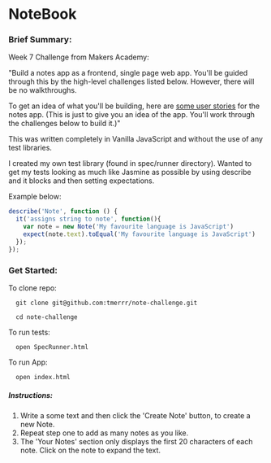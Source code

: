 # NoteBook

### Brief Summary:
Week 7 Challenge from Makers Academy:

"Build a notes app as a frontend, single page web app. You'll be guided through this by the high-level challenges listed below. However, there will be no walkthroughs.

To get an idea of what you'll be building, here are [some user stories](./user-stories.md) for the notes app. (This is just to give you an idea of the app. You'll work through the challenges below to build it.)"

This was written completely in Vanilla JavaScript and without the use of any test libraries.

I created my own test library (found in spec/runner directory). Wanted to get my tests looking as much like Jasmine as possible by using describe and it blocks and then setting expectations.

Example below:

```JavaScript
describe('Note', function () {
  it('assigns string to note', function(){
    var note = new Note('My favourite language is JavaScript')
    expect(note.text).toEqual('My favourite language is JavaScript')
  });
});
```

### Get Started:

To clone repo:

```
  git clone git@github.com:tmerrr/note-challenge.git

  cd note-challenge
```

To run tests:

```
  open SpecRunner.html
```

To run App:

```
  open index.html
```

##### Instructions:

1. Write a some text and then click the 'Create Note' button, to create a new Note.
2. Repeat step one to add as many notes as you like.
3. The 'Your Notes' section only displays the first 20 characters of each note. Click on the note to expand the text.
